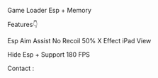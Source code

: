 Game Loader Esp + Memory

Features👇


Esp
Aim Assist
No Recoil 50%
X Effect
iPad View

Hide Esp + Support 180 FPS


Contact : 
